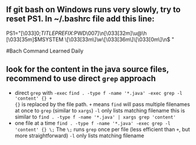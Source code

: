 ## If git bash on Windows runs very slowly, try to reset PS1. In ~/.bashrc file add this line:
PS1="\[\033]0;$TITLEPREFIX:$PWD\007\]\n\[\033[32m\]\u@\h \[\033[35m\]$MSYSTEM \[\033[33m\]\w\[\033[36m\]\[\033[0m\]\n$ "

#Bach Command Learned Daily
## look for the **content** in the **java** source files, recommend to use direct `grep` approach
- direct `grep` with `-exec`
`find . -type f -name '*.java' -exec grep -l 'content' {} +`  
`{}` is replaced by the file path. `+` means `find` will pass multiple filenames at once to `grep` (similar to `xargs`)
`-l` only lists matching filename
this is similar to `find . -type f -name '*.java' | xargs grep 'content'`
- one file at a time
`find . -type f -name '*.java' -exec grep -l 'content' {} \;`
The `\;` runs `grep` once per file (less efficient than `+`, but more straightforward)
`-l` only lists matching filename
 
